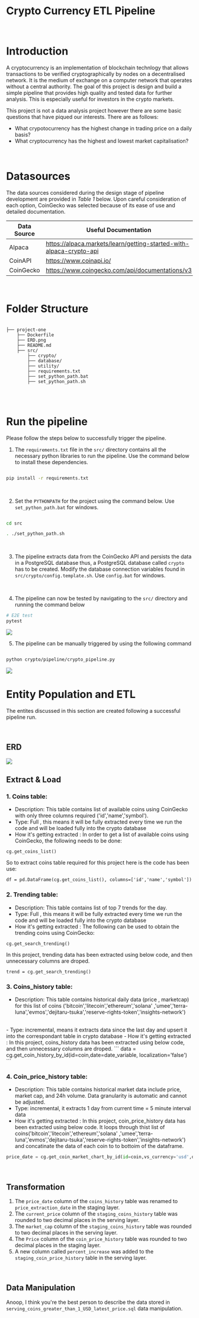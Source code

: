 # Crypto Currency ETL Pipeline</title>

<br/>


# Introduction

A cryptocurrency is an implementation of blockchain technlogy that allows transactions to be verified cryptographically by nodes on a decentralised network. It is the medium of exchange on a computer network that operates without a central authority. The goal of this project is design and build a simple pipeline that provides high quality and tested data for further analysis. This is especially useful for investors in the crypto markets.

This project is not a data analysis project however there are some basic questions that have piqued our interests. There are as follows:

- What crypotocurrency has the highest change in trading price on a daily basis?
- What cryptocurrency has the highest and lowest market capitalisation?


<br/>

# Datasources 

The data sources considered during the design stage of pipeline development are provided in *Table 1* below. Upon careful consideration of each option, CoinGecko was selected because of its ease of use and detailed documentation.

| Data Source | Useful Documentation                                                | 
|-------------|-------------------------------------------------------------------- | 
| Alpaca      | https://alpaca.markets/learn/getting-started-with-alpaca-crypto-api | 
| CoinAPI     | https://www.coinapi.io/                                             |
| CoinGecko   | https://www.coingecko.com/api/documentations/v3                     |

<br/>


# Folder Structure 

```text

├── project-one
	├── Dockerfile
	├── ERD.png 
	├── README.md
	├── src/
		├── crypto/
		├── database/
		├── utility/
		├── requirements.txt
		├── set_python_path.bat 
		├── set_python_path.sh 


```


<br/>



# Run the pipeline

Please follow the steps below to successfully trigger the pipeline.

1. The `requirements.txt` file in the `src/` directory contains all the necessary python libraries to run the pipeline. Use the command below to install these dependencies.

```bash 

pip install -r requirements.txt

```

<br/>

2. Set the `PYTHONPATH` for the project using the command below. Use `set_python_path.bat` for windows.

```bash 

cd src 

. ./set_python_path.sh
```

<br/>

3. The pipeline extracts data from the CoinGecko API and persists the data in a PostgreSQL database thus, a PostgreSQL database called `crypto` has to be created. Modify the database connection variables found in `src/crypto/config.template.sh`. Use `config.bat` for windows.


<br/>

4. The pipeline can now be tested by navigating to the `src/` directory and running the command below 

```bash 
# E2E test
pytest
```

<img src="test.png" />


5. The pipeline can be manually triggered by using the following command

```bash 

python crypto/pipeline/crypto_pipeline.py

```

<img src="results.png" />



<br/>


# Entity Population and ETL 

The entites discussed in this section are created following a successful pipeline run.

<br/>

## ERD

<img src='ERD.png' />

<br/>

## Extract & Load

### 1. Coins table:
- Description: This table contains list of available coins using CoinGecko with only three columns required ('id','name','symbol').
- Type: Full , this means it will be fully extracted every time we run the code and will be loaded fully into the crypto database
- How it's getting extracted : In order to get a list of available coins using CoinGecko, the following needs to be done:

```
cg.get_coins_list()
```

So to extract coins table required for this project here is the code has been use:
```
df = pd.DataFrame(cg.get_coins_list(), columns=['id','name','symbol'])
```


### 2. Trending table:
- Description: This table contains list of top 7 trends for the day.
- Type: Full , this means it will be fully extracted every time we run the code and will be loaded fully into the crypto database
- How it's getting extracted : The following can be used to obtain the trending coins using CoinGecko:
```
cg.get_search_trending()
```

In this project, trending data has been extracted using below code, and then unnecessary columns are droped.
```
trend = cg.get_search_trending()
```

### 3. Coins_history table:
- Description: This table contains historical daily data (price , marketcap) for this list of coins ('bitcoin','litecoin','ethereum','solana' ,'umee','terra-luna','evmos','dejitaru-tsuka','reserve-rights-token','insights-network')
<br>
- Type: incremental, means it extracts data since the last day and upsert it into the correspondant table in crypto database
- How it's getting extracted : In this project, coins_history data has been extracted using below code, and then unnecessary columns are droped.
```
data = cg.get_coin_history_by_id(id=coin,date=date_variable, localization='false')
```

### 4. Coin_price_history table:
- Description: This table contains historical market data include price, market cap, and 24h volume. Data granularity is automatic  and cannot be adjusted.
- Type: incremental, it extracts 1 day from current time = 5 minute interval data
- How it's getting extracted : In this project, coin_price_history data has been extracted using below code. It loops through thist list of coins('bitcoin','litecoin','ethereum','solana' ,'umee','terra-luna','evmos','dejitaru-tsuka','reserve-rights-token','insights-network') and concatinate the data of each coin to to bottoim of the dataframe.

```python
price_date = cg.get_coin_market_chart_by_id(id=coin,vs_currency='usd',days=number_of_days)
```


<br/>

## Transformation 

1. The `price_date` column of the `coins_history` table was renamed to `price_extraction_date` in the staging layer. 
2. The `current_price` column of the `staging_coins_history` table was rounded to two decimal places in the serving layer. 
3. The `market_cap` column of the `staging_coins_history` table was rounded to two decimal places in the serving layer. 
4. The `Price` column of the `coin_price_history` table was rounded to two decimal places in the staging layer.
5. A new column called `percent_increase` was added to the `staging_coin_price_history` table in the serving layer. 


<br/>

## Data Manipulation 
Anoop, I think you're the best person to describe the data stored in `serving_coins_greater_than_1_USD_latest_price.sql` data manipulation.





